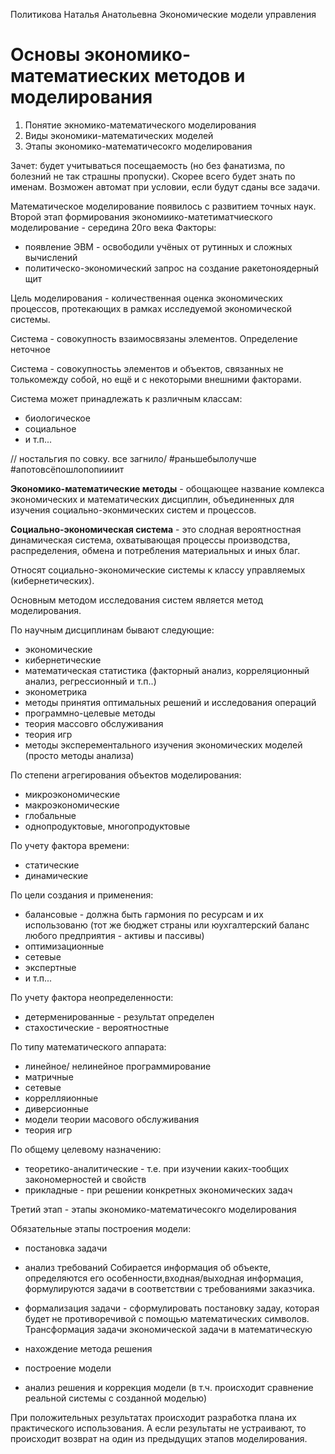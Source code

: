 Политикова Наталья Анатольевна
Экономические модели управления

# Основы экономико-математиеских методов и моделирования 
1. Понятие экномико-математического моделирования
2. Виды экономики-математических моделей
3. Этапы экономико-математичесокго моделирования

Зачет: будет учитываться посещаемость (но без фанатизма, по болезний не так страшны пропуски). Скорее всего будет знать по именам.
Возможен автомат при условии, если будут сданы все задачи.

Математическое моделирование появилось с развитием точных наук.
Второй этап формирования экономиико-матетиматчиеского моделирование - середина 20го века 
Факторы:
- появление ЭВМ - освободили учёных от рутинных и сложных вычислений
- политическо-экономический запрос на создание ракетоноядерный щит

Цель моделирования - количественная оценка экономических процессов, протекающих в рамках исследуемой экономической системы.

Система - совокупность взаимосвязаны элементов.
Определение неточное

Система - совокупностьь элементов и объектов, связанных не толькомежду собой, но ещё и с некоторыми внешними факторами.

Система может принадлежать к различным классам:
- биологическое
- социальное
- и т.п...

// ностальгия по совку. все загнило/ #раньшебылолучше
#апотовсёпошлопопиииит

**Экономико-математические методы** - обощающее название комлекса экономических и математических дисциплин, объединенных для изучения социально-эконмических систем и процессов. 

**Социально-экономическая система** - это слодная вероятностная динамическая система, охватывающая процессы производства, распределения, обмена и потребления материальных и иных благ.

Относят социально-экономические системы к классу управляемых (кибернетических).

Основным методом исследования систем является метод моделирования. 

По научным дисциплинам бывают следующие:
- экономические
- кибернетические
- математическая статистика (факторный анализ, корреляционный анализ, регрессионный и т.п..)
- эконометрика
- методы принятия оптимальных решений и исследования операций
- программно-целевые методы 
- теория массовго обслуживания 
- теория игр
- методы эксперементального изучения экономических моделей (просто методы анализа)

По степени агрегирования объектов моделирования:
- микроэкономические
- макроэкономические
- глобальные
- однопродуктовые, многопродуктовые

По учету фактора времени:
- статические
- динамические

По цели создания и применения:
- балансовые - должна быть гармония по ресурсам и их использованю (тот же бюджет страны или юухгалтерский баланс любого предприятия - активы и пассивы)
- оптимизационные 
- сетевые
- экспертные
- и т.п...

По учету фактора неопределенности:
- детерменированные - результат определен
- стахостические - вероятностные

По типу математического аппарата:
- линейное/ нелинейное программирование
- матричные
- сетевые
- коррелляионные
- диверсионные
- модели теории масового обслуживания
- теория игр

По общему целевому назначению:
- теоретико-аналитические - т.е. при изучении каких-тообщих закономерностей и свойств
- прикладные - при решении конкретных экономических задач 

Третий этап - этапы экономико-математичесокго моделирования

Обязательные этапы построения модели:
- постановка задачи
- анализ требований
Собирается информация об объекте, определяются его особенности,входная/выходная информация, формулируются задачи в соответствии с требованиями заказчика.

- формализация задачи - сформулировать постановку задау, которая будет не противоречивой с помощью математических символов. Трансформация задачи экономической задачи в математическую
- нахождение метода решения 
- построение модели
- анализ решения и коррекция модели (в т.ч. происходит сравнение реальной системы с созданной моделью)

При положительных результатах происходит разработка плана их практического использования. А если результаты не устраивают, то происходит возврат на один из предыдущих этапов моделирования.

